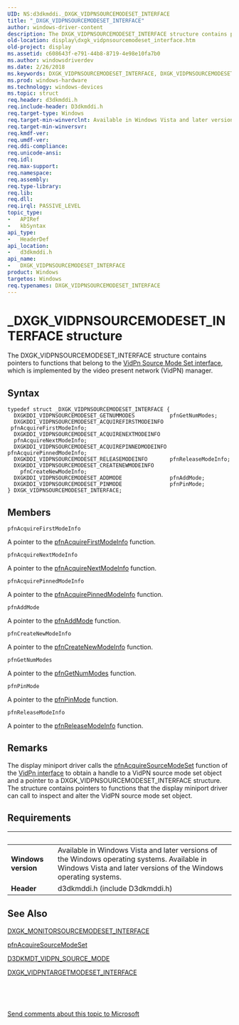 ```yaml
---
UID: NS:d3dkmddi._DXGK_VIDPNSOURCEMODESET_INTERFACE
title: "_DXGK_VIDPNSOURCEMODESET_INTERFACE"
author: windows-driver-content
description: The DXGK_VIDPNSOURCEMODESET_INTERFACE structure contains pointers to functions that belong to the VidPn Source Mode Set interface, which is implemented by the video present network (VidPN) manager.
old-location: display\dxgk_vidpnsourcemodeset_interface.htm
old-project: display
ms.assetid: c608643f-e791-44b8-8719-4e98e10fa7b0
ms.author: windowsdriverdev
ms.date: 2/26/2018
ms.keywords: DXGK_VIDPNSOURCEMODESET_INTERFACE, DXGK_VIDPNSOURCEMODESET_INTERFACE structure [Display Devices], DmStructs_8e8b4b99-8121-4cff-9d1b-f88a9041e7cd.xml, _DXGK_VIDPNSOURCEMODESET_INTERFACE, d3dkmddi/DXGK_VIDPNSOURCEMODESET_INTERFACE, display.dxgk_vidpnsourcemodeset_interface
ms.prod: windows-hardware
ms.technology: windows-devices
ms.topic: struct
req.header: d3dkmddi.h
req.include-header: D3dkmddi.h
req.target-type: Windows
req.target-min-winverclnt: Available in Windows Vista and later versions of the Windows operating systems.
req.target-min-winversvr: 
req.kmdf-ver: 
req.umdf-ver: 
req.ddi-compliance: 
req.unicode-ansi: 
req.idl: 
req.max-support: 
req.namespace: 
req.assembly: 
req.type-library: 
req.lib: 
req.dll: 
req.irql: PASSIVE_LEVEL
topic_type:
-	APIRef
-	kbSyntax
api_type:
-	HeaderDef
api_location:
-	d3dkmddi.h
api_name:
-	DXGK_VIDPNSOURCEMODESET_INTERFACE
product: Windows
targetos: Windows
req.typenames: DXGK_VIDPNSOURCEMODESET_INTERFACE
---
```


# _DXGK_VIDPNSOURCEMODESET_INTERFACE structure
The DXGK_VIDPNSOURCEMODESET_INTERFACE structure contains pointers to functions that belong to the <a href="https://msdn.microsoft.com/library/windows/hardware/ff570558">VidPn Source Mode Set interface</a>, which is implemented by the video present network (VidPN) manager.

## Syntax
````
typedef struct _DXGK_VIDPNSOURCEMODESET_INTERFACE {
  DXGKDDI_VIDPNSOURCEMODESET_GETNUMMODES           pfnGetNumModes;
  DXGKDDI_VIDPNSOURCEMODESET_ACQUIREFIRSTMODEINFO  pfnAcquireFirstModeInfo;
  DXGKDDI_VIDPNSOURCEMODESET_ACQUIRENEXTMODEINFO   pfnAcquireNextModeInfo;
  DXGKDDI_VIDPNSOURCEMODESET_ACQUIREPINNEDMODEINFO pfnAcquirePinnedModeInfo;
  DXGKDDI_VIDPNSOURCEMODESET_RELEASEMODEINFO       pfnReleaseModeInfo;
  DXGKDDI_VIDPNSOURCEMODESET_CREATENEWMODEINFO     pfnCreateNewModeInfo;
  DXGKDDI_VIDPNSOURCEMODESET_ADDMODE               pfnAddMode;
  DXGKDDI_VIDPNSOURCEMODESET_PINMODE               pfnPinMode;
} DXGK_VIDPNSOURCEMODESET_INTERFACE;
````

## Members


`pfnAcquireFirstModeInfo`

A pointer to the <a href="..\d3dkmddi\nc-d3dkmddi-dxgkddi_vidpnsourcemodeset_acquirefirstmodeinfo.md">pfnAcquireFirstModeInfo</a> function.

`pfnAcquireNextModeInfo`

A pointer to the <a href="..\d3dkmddi\nc-d3dkmddi-dxgkddi_vidpnsourcemodeset_acquirenextmodeinfo.md">pfnAcquireNextModeInfo</a> function.

`pfnAcquirePinnedModeInfo`

A pointer to the <a href="..\d3dkmddi\nc-d3dkmddi-dxgkddi_vidpnsourcemodeset_acquirepinnedmodeinfo.md">pfnAcquirePinnedModeInfo</a> function.

`pfnAddMode`

A pointer to the <a href="..\d3dkmddi\nc-d3dkmddi-dxgkddi_vidpnsourcemodeset_addmode.md">pfnAddMode</a> function.

`pfnCreateNewModeInfo`

A pointer to the <a href="..\d3dkmddi\nc-d3dkmddi-dxgkddi_vidpnsourcemodeset_createnewmodeinfo.md">pfnCreateNewModeInfo</a> function.

`pfnGetNumModes`

A pointer to the <a href="..\d3dkmddi\nc-d3dkmddi-dxgkddi_vidpnsourcemodeset_getnummodes.md">pfnGetNumModes</a> function.

`pfnPinMode`

A pointer to the <a href="..\d3dkmddi\nc-d3dkmddi-dxgkddi_vidpnsourcemodeset_pinmode.md">pfnPinMode</a> function.

`pfnReleaseModeInfo`

A pointer to the <a href="..\d3dkmddi\nc-d3dkmddi-dxgkddi_vidpnsourcemodeset_releasemodeinfo.md">pfnReleaseModeInfo</a> function.

## Remarks
The display miniport driver calls the <a href="..\d3dkmddi\nc-d3dkmddi-dxgkddi_vidpn_acquiresourcemodeset.md">pfnAcquireSourceModeSet</a> function of the <a href="https://msdn.microsoft.com/library/windows/hardware/ff570556">VidPn interface</a> to obtain a handle to a VidPN source mode set object and a pointer to a DXGK_VIDPNSOURCEMODESET_INTERFACE structure. The structure contains pointers to functions that the display miniport driver can call to inspect and alter the VidPN source mode set object.

## Requirements
| &nbsp; | &nbsp; |
| ---- |:---- |
| **Windows version** | Available in Windows Vista and later versions of the Windows operating systems. Available in Windows Vista and later versions of the Windows operating systems. |
| **Header** | d3dkmddi.h (include D3dkmddi.h) |

## See Also

<a href="..\d3dkmddi\ns-d3dkmddi-_dxgk_monitorsourcemodeset_interface.md">DXGK_MONITORSOURCEMODESET_INTERFACE</a>



<a href="..\d3dkmddi\nc-d3dkmddi-dxgkddi_vidpn_acquiresourcemodeset.md">pfnAcquireSourceModeSet</a>



<a href="..\d3dkmdt\ns-d3dkmdt-_d3dkmdt_vidpn_source_mode.md">D3DKMDT_VIDPN_SOURCE_MODE</a>



<a href="..\d3dkmddi\ns-d3dkmddi-_dxgk_vidpntargetmodeset_interface.md">DXGK_VIDPNTARGETMODESET_INTERFACE</a>



 

 

<a href="mailto:wsddocfb@microsoft.com?subject=Documentation%20feedback [display\display]:%20DXGK_VIDPNSOURCEMODESET_INTERFACE structure%20 RELEASE:%20(2/26/2018)&amp;body=%0A%0APRIVACY STATEMENT%0A%0AWe use your feedback to improve the documentation. We don't use your email address for any other purpose, and we'll remove your email address from our system after the issue that you're reporting is fixed. While we're working to fix this issue, we might send you an email message to ask for more info. Later, we might also send you an email message to let you know that we've addressed your feedback.%0A%0AFor more info about Microsoft's privacy policy, see http://privacy.microsoft.com/en-us/default.aspx." title="Send comments about this topic to Microsoft">Send comments about this topic to Microsoft</a>